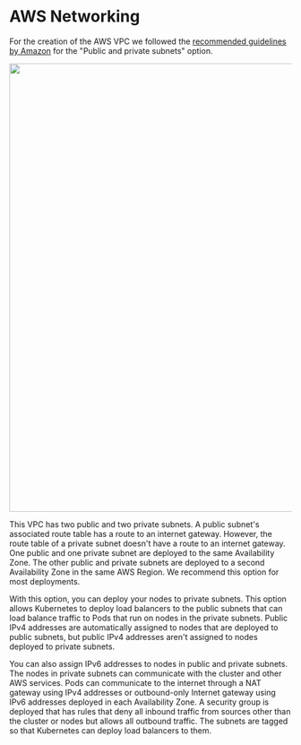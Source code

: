# AWS Networking 

For the creation of the AWS VPC we followed the [recommended guidelines by Amazon](https://docs.aws.amazon.com/eks/latest/userguide/creating-a-vpc.html) for the "Public and private subnets" option.

<p title="Diagram" align="center"> <img img width="800" src="https://i.imgur.com/8WJ03GV.jpg"> </p>

This VPC has two public and two private subnets. A public subnet's associated route table has a route to an internet gateway. However, the route table of a private subnet doesn't have a route to an internet gateway. One public and one private subnet are deployed to the same Availability Zone. The other public and private subnets are deployed to a second Availability Zone in the same AWS Region. We recommend this option for most deployments.

With this option, you can deploy your nodes to private subnets. This option allows Kubernetes to deploy load balancers to the public subnets that can load balance traffic to Pods that run on nodes in the private subnets. Public IPv4 addresses are automatically assigned to nodes that are deployed to public subnets, but public IPv4 addresses aren't assigned to nodes deployed to private subnets.

You can also assign IPv6 addresses to nodes in public and private subnets. The nodes in private subnets can communicate with the cluster and other AWS services. Pods can communicate to the internet through a NAT gateway using IPv4 addresses or outbound-only Internet gateway using IPv6 addresses deployed in each Availability Zone. A security group is deployed that has rules that deny all inbound traffic from sources other than the cluster or nodes but allows all outbound traffic. The subnets are tagged so that Kubernetes can deploy load balancers to them.